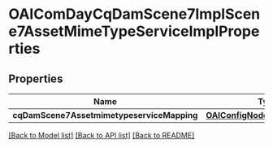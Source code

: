 # OAIComDayCqDamScene7ImplScene7AssetMimeTypeServiceImplProperties

## Properties
Name | Type | Description | Notes
------------ | ------------- | ------------- | -------------
**cqDamScene7AssetmimetypeserviceMapping** | [**OAIConfigNodePropertyArray***](OAIConfigNodePropertyArray.md) |  | [optional] 

[[Back to Model list]](../README.md#documentation-for-models) [[Back to API list]](../README.md#documentation-for-api-endpoints) [[Back to README]](../README.md)


